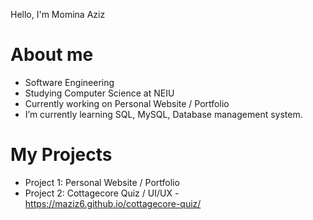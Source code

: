 Hello, I'm Momina Aziz

# About me

- Software Engineering 
- Studying Computer Science at NEIU
- Currently working on Personal Website / Portfolio
-  I’m currently learning SQL, MySQL, Database management system. 

# My Projects

- Project 1: Personal Website / Portfolio
- Project 2: Cottagecore Quiz / UI/UX - https://maziz6.github.io/cottagecore-quiz/





<!---
maziz6/maziz6 is a ✨ special ✨ repository because its `README.md` (this file) appears on your GitHub profile.
You can click the Preview link to take a look at your changes.
--->
